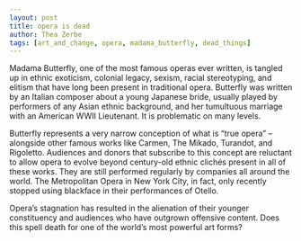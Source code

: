```yaml
---
layout: post
title: opera is dead
author: Thea Zerbe
tags: [art_and_change, opera, madama_butterfly, dead_things]
---
```

Madama Butterfly, one of the most famous operas ever written, is tangled up in ethnic exoticism, colonial legacy, sexism, racial stereotyping, and elitism that have long been present in traditional opera. Butterfly was written by an Italian composer about a young Japanese bride, usually played by performers of any Asian ethnic background, and her tumultuous marriage with an American WWII Lieutenant. It is problematic on many levels.

Butterfly represents a very narrow conception of what is “true opera” – alongside other famous works like Carmen, The Mikado, Turandot, and Rigoletto. Audiences and donors that subscribe to this concept are reluctant to allow opera to evolve beyond century-old ethnic clichés present in all of these works. They are still performed regularly by companies all around the world. The Metropolitan Opera in New York City, in fact, only recently stopped using blackface in their performances of Otello.

Opera’s stagnation has resulted in the alienation of their younger constituency and audiences who have outgrown offensive content. Does this spell death for one of the world’s most powerful art forms?
